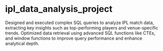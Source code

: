 # ipl_data_analysis_project
Designed and executed complex SQL queries to analyze IPL match data, extracting key insights such as top-performing players and venue-specific trends.  Optimized data retrieval using advanced SQL functions like CTEs, and window functions to improve query performance and enhance analytical depth. 
